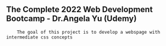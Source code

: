 ## The Complete 2022 Web Development Bootcamp - Dr.Angela Yu (Udemy)

        The goal of this project is to develop a webspage with intermediate css concepts
